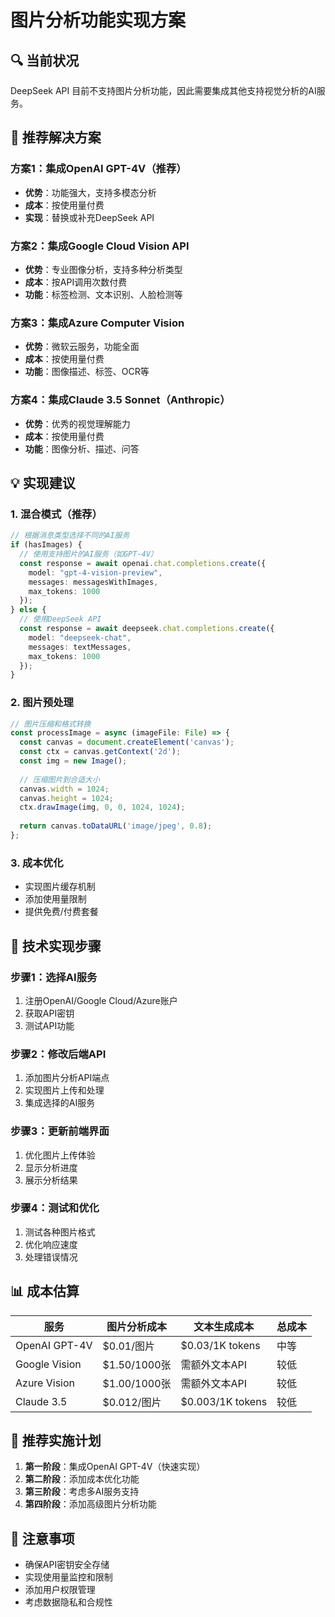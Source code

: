 # 图片分析功能实现方案

## 🔍 当前状况
DeepSeek API 目前不支持图片分析功能，因此需要集成其他支持视觉分析的AI服务。

## 🚀 推荐解决方案

### 方案1：集成OpenAI GPT-4V（推荐）
- **优势**：功能强大，支持多模态分析
- **成本**：按使用量付费
- **实现**：替换或补充DeepSeek API

### 方案2：集成Google Cloud Vision API
- **优势**：专业图像分析，支持多种分析类型
- **成本**：按API调用次数付费
- **功能**：标签检测、文本识别、人脸检测等

### 方案3：集成Azure Computer Vision
- **优势**：微软云服务，功能全面
- **成本**：按使用量付费
- **功能**：图像描述、标签、OCR等

### 方案4：集成Claude 3.5 Sonnet（Anthropic）
- **优势**：优秀的视觉理解能力
- **成本**：按使用量付费
- **功能**：图像分析、描述、问答

## 💡 实现建议

### 1. 混合模式（推荐）
```typescript
// 根据消息类型选择不同的AI服务
if (hasImages) {
  // 使用支持图片的AI服务（如GPT-4V）
  const response = await openai.chat.completions.create({
    model: "gpt-4-vision-preview",
    messages: messagesWithImages,
    max_tokens: 1000
  });
} else {
  // 使用DeepSeek API
  const response = await deepseek.chat.completions.create({
    model: "deepseek-chat",
    messages: textMessages,
    max_tokens: 1000
  });
}
```

### 2. 图片预处理
```typescript
// 图片压缩和格式转换
const processImage = async (imageFile: File) => {
  const canvas = document.createElement('canvas');
  const ctx = canvas.getContext('2d');
  const img = new Image();
  
  // 压缩图片到合适大小
  canvas.width = 1024;
  canvas.height = 1024;
  ctx.drawImage(img, 0, 0, 1024, 1024);
  
  return canvas.toDataURL('image/jpeg', 0.8);
};
```

### 3. 成本优化
- 实现图片缓存机制
- 添加使用量限制
- 提供免费/付费套餐

## 🔧 技术实现步骤

### 步骤1：选择AI服务
1. 注册OpenAI/Google Cloud/Azure账户
2. 获取API密钥
3. 测试API功能

### 步骤2：修改后端API
1. 添加图片分析API端点
2. 实现图片上传和处理
3. 集成选择的AI服务

### 步骤3：更新前端界面
1. 优化图片上传体验
2. 显示分析进度
3. 展示分析结果

### 步骤4：测试和优化
1. 测试各种图片格式
2. 优化响应速度
3. 处理错误情况

## 📊 成本估算

| 服务 | 图片分析成本 | 文本生成成本 | 总成本 |
|------|-------------|-------------|--------|
| OpenAI GPT-4V | $0.01/图片 | $0.03/1K tokens | 中等 |
| Google Vision | $1.50/1000张 | 需额外文本API | 较低 |
| Azure Vision | $1.00/1000张 | 需额外文本API | 较低 |
| Claude 3.5 | $0.012/图片 | $0.003/1K tokens | 较低 |

## 🎯 推荐实施计划

1. **第一阶段**：集成OpenAI GPT-4V（快速实现）
2. **第二阶段**：添加成本优化功能
3. **第三阶段**：考虑多AI服务支持
4. **第四阶段**：添加高级图片分析功能

## 📝 注意事项

- 确保API密钥安全存储
- 实现使用量监控和限制
- 添加用户权限管理
- 考虑数据隐私和合规性
